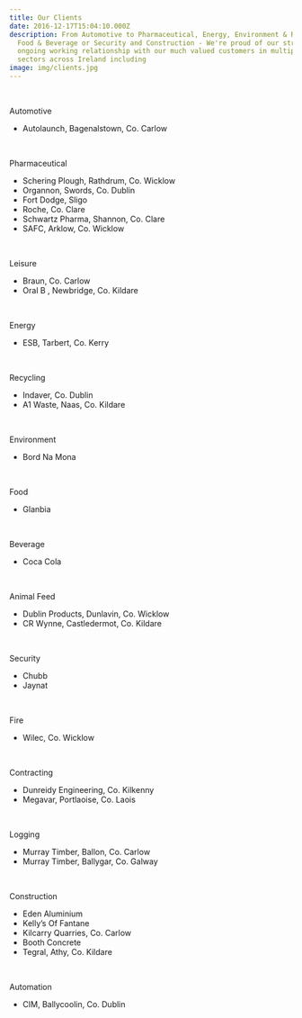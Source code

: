 ```yaml
---
title: Our Clients
date: 2016-12-17T15:04:10.000Z
description: From Automotive to Pharmaceutical, Energy, Environment & Recycling,
  Food & Beverage or Security and Construction - We're proud of our strong
  ongoing working relationship with our much valued customers in multiple
  sectors across Ireland including
image: img/clients.jpg
---
```

 

Automotive

* Autolaunch, Bagenalstown, Co. Carlow

 

Pharmaceutical

* Schering Plough, Rathdrum, Co. Wicklow
* Organnon, Swords, Co. Dublin
* Fort Dodge, Sligo
* Roche, Co. Clare
* Schwartz Pharma, Shannon, Co. Clare
* SAFC, Arklow, Co. Wicklow

 

Leisure

* Braun, Co. Carlow
* Oral B , Newbridge, Co. Kildare

 

Energy

* ESB, Tarbert, Co. Kerry

 

Recycling

* Indaver, Co. Dublin
* A1 Waste, Naas, Co. Kildare

 

Environment

* Bord Na Mona

 

Food

* Glanbia

 

Beverage

* Coca Cola

 

Animal Feed

* Dublin Products, Dunlavin, Co. Wicklow
* CR Wynne, Castledermot, Co. Kildare

 

Security

* Chubb
* Jaynat

 

Fire

* Wilec, Co. Wicklow

 

Contracting

* Dunreidy Engineering, Co. Kilkenny
* Megavar, Portlaoise, Co. Laois

 

Logging

* Murray Timber, Ballon, Co. Carlow
* Murray Timber, Ballygar, Co. Galway

 

Construction

* Eden Aluminium
* Kelly’s Of Fantane
* Kilcarry Quarries, Co. Carlow
* Booth Concrete
* Tegral, Athy, Co. Kildare

 

Automation

* CIM, Ballycoolin, Co. Dublin